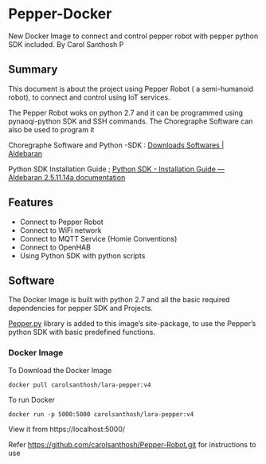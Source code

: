 # Pepper-Docker
New Docker Image to connect and control pepper robot with pepper python SDK included.
By Carol Santhosh P

## Summary
This document is about the project using Pepper Robot ( a semi-humanoid robot), to connect and control using IoT services.

The Pepper Robot woks on python 2.7 and it can be programmed using pynaoqi-python SDK and SSH commands.  The Choregraphe Software can also be used to program it

Choregraphe Software and Python -SDK :  [Downloads Softwares | Aldebaran](https://www.aldebaran.com/en/support/nao-6/downloads-softwares)

Python SDK Installation Guide ; [Python SDK - Installation Guide — Aldebaran 2.5.11.14a documentation](http://doc.aldebaran.com/2-5/dev/python/install_guide.html)

    

## Features
- Connect to Pepper Robot
- Connect to WiFi network
- Connect to MQTT Service (Homie Conventions)
- Connect to OpenHAB
- Using Python SDK with python scripts

    

## Software
The Docker Image is built with python 2.7 and all the  basic required dependencies for pepper SDK and Projects.

[Pepper.py](http://Pepper.py) library is added to this image’s site-package, to use the Pepper’s python SDK with basic predefined functions.

### Docker Image
To Download the Docker Image


    docker pull carolsanthosh/lara-pepper:v4

To run Docker

    docker run -p 5000:5000 carolsanthosh/lara-pepper:v4
View it from https://localhost:5000/


Refer https://github.com/carolsanthosh/Pepper-Robot.git for instructions to use

